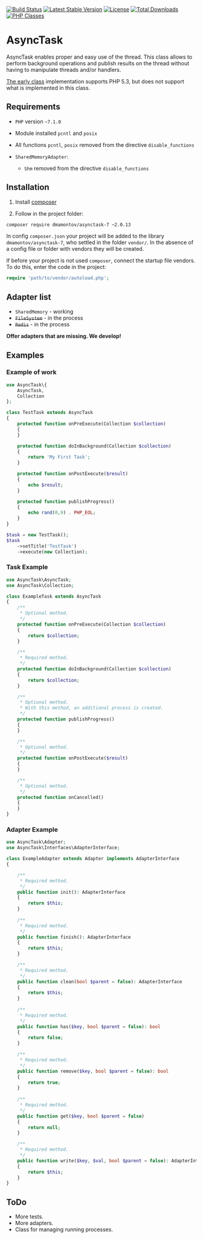 [![Build Status](https://travis-ci.org/dmamontov/asynctask-7.svg?branch=master)](https://travis-ci.org/dmamontov/asynctask-7)
[![Latest Stable Version](https://poser.pugx.org/dmamontov/asynctask-7/v/stable.svg)](https://packagist.org/packages/dmamontov/asynctask-7)
[![License](https://poser.pugx.org/dmamontov/asynctask-7/license.svg)](https://packagist.org/packages/dmamontov/asynctask-7)
[![Total Downloads](https://poser.pugx.org/dmamontov/asynctask-7/downloads)](https://packagist.org/packages/dmamontov/asynctask-7)
[![PHP Classes](https://img.shields.io/badge/php-classes-blue.svg)](https://www.phpclasses.org/package/11064-PHP-Execute-parallel-task-using-a-sub-class.html)

AsyncTask
=========

AsyncTask enables proper and easy use of the thread. This class allows to perform background operations and publish results on the thread without having to manipulate threads and/or handlers.

[The early class](https://github.com/dmamontov/asynctask) implementation supports PHP 5.3, but does not support what is implemented in this class.


## Requirements
- `PHP` version `~7.1.0`
- Module installed `pcntl` and `posix`
- All functions `pcntl`, `posix` removed from the directive `disable_functions`


- `SharedMemoryAdapter`:
  - `Shm` removed from the directive `disable_functions`

## Installation

1) Install [composer](https://getcomposer.org/download/)

2) Follow in the project folder:
```bash
composer require dmamontov/asynctask-7 ~2.0.13
```

In config `composer.json` your project will be added to the library `dmamontov/asynctask-7`, who settled in the folder `vendor/`. In the absence of a config file or folder with vendors they will be created.

If before your project is not used `composer`, connect the startup file vendors. To do this, enter the code in the project:
```php
require 'path/to/vendor/autoload.php';
```

## Adapter list
* `SharedMemory` - working
* ~~`FileSystem`~~ - in the process
* ~~`Redis`~~ - in the process

**Offer adapters that are missing. We develop!**

## Examples

### Example of work
```php
use AsyncTask\{
    AsyncTask,
    Collection
};

class TestTask extends AsyncTask
{
    protected function onPreExecute(Collection $collection)
    {
    }

    protected function doInBackground(Collection $collection)
    {
        return 'My First Task';
    }

    protected function onPostExecute($result)
    {
        echo $result;
    }

    protected function publishProgress()
    {
        echo rand(0,9) . PHP_EOL;
    }
}

$task = new TestTask();
$task
    ->setTitle('TestTask')
    ->execute(new Collection);
```

### Task Example
```php
use AsyncTask\AsyncTask;
use AsyncTask\Collection;

class ExampleTask extends AsyncTask
{
    /**
     * Optional method.
     */
    protected function onPreExecute(Collection $collection)
    {
        return $collection;
    }

    /**
     * Required method.
     */
    protected function doInBackground(Collection $collection)
    {
        return $collection;
    }

    /**
     * Optional method.
     * With this method, an additional process is created.
     */
    protected function publishProgress()
    {
    }

    /**
     * Optional method.
     */
    protected function onPostExecute($result)
    {
    }

    /**
     * Optional method.
     */
    protected function onCancelled()
    {
    }
}
```

### Adapter Example
```php
use AsyncTask\Adapter;
use AsyncTask\Interfaces\AdapterInterface;

class ExampleAdapter extends Adapter implements AdapterInterface
{

    /**
     * Required method.
     */
    public function init(): AdapterInterface
    {
        return $this;
    }
    
    /**
     * Required method.
     */
    public function finish(): AdapterInterface
    {
        return $this;
    }

    /**
     * Required method.
     */
    public function clean(bool $parent = false): AdapterInterface
    {
        return $this;
    }
    
    /**
     * Required method.
     */
    public function has($key, bool $parent = false): bool
    {
        return false;
    }

    /**
     * Required method.
     */
    public function remove($key, bool $parent = false): bool
    {
        return true;
    }
    
    /**
     * Required method.
     */
    public function get($key, bool $parent = false)
    {
        return null;
    }

    /**
     * Required method.
     */
    public function write($key, $val, bool $parent = false): AdapterInterface
    {
        return $this;
    }
}
```
## ToDo
* More tests.
* More adapters.
* Class for managing running processes.
